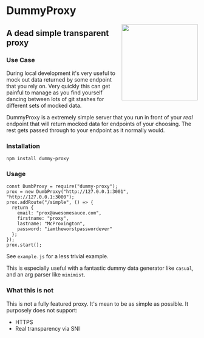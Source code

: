 # DummyProxy
<img align="right" width="200" src="https://i.imgur.com/DPrpogq.png">

## A dead simple transparent proxy

### Use Case

During local development it's very useful to mock out data returned by some endpoint that you rely on. Very quickly this can get painful to manage as you find yourself dancing between lots of git stashes for different sets of mocked data.

DummyProxy is a extremely simple server that you run in front of your *real* endpoint that will return mocked data for endpoints of your choosing. The rest gets passed through to your endpoint as it normally would.

### Installation

`npm install dummy-proxy`

### Usage

```
const DumbProxy = require("dummy-proxy");
prox = new DumbProxy("http://127.0.0.1:3001", "http://127.0.0.1:3000");
prox.addRoute("/simple", () => {
  return {
    email: "prox@awesomesauce.com",
    firstname: "proxy",
    lastname: "McProxington",
    password: "iamtheworstpasswordever"
  };
});
prox.start();
```

See `example.js` for a less trivial example.

This is especially useful with a fantastic dummy data generator like `casual`, and an arg parser like `minimist`.

### What this is not

This is not a fully featured proxy. It's mean to be as simple as possible.
It purposely does not support:
- HTTPS
- Real transparency via SNI
